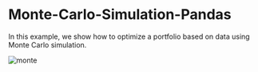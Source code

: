# Monte-Carlo-Simulation-Pandas

In this example, we show how to optimize a portfolio based on data using Monte Carlo simulation.

![monte](https://user-images.githubusercontent.com/31788073/196489704-b97b05d8-ead5-47e0-a92e-9b1488b348eb.png)
